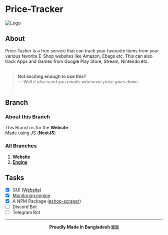 # Price-Tracker

![Logo](https://i.ibb.co/yf57hXr/Price-Tracker.jpg)

## About

Price-Tacker is a free service that can track your favourite items from your various favorite E-Shop websites like Amazon, Ebags etc. This can also track Apps and Games from Google Play Store, Stream, Nintendo etc.<br/><br/>

> **Not exciting enough to use this?**<br/> _— Well it also send you emails whenever price goes down._<br/><br/>

## Branch

### About this Branch

This Branch is for the **Website**<br/>
Made using JS (**NextJS**)

### All Branches

1. **[Website](https://github.com/GitPro10/price-tracker)**<br/>
2. **[Engine](https://github.com/GitPro10/price-tracker/tree/engine)**<br/>

## Tasks

- [x] GUI ([Website](https://price-tracker-ivory.vercel.app/))
- [x] [Monitoring engine](https://github.com/GitPro10/price-tracker/tree/engine)
- [x] A NPM Package ([eshop-scraper](https://npm.io/package/eshop-scraper))
- [ ] Discord Bot
- [ ] Telegram Bot
___
**<p align="center">Proudly Made In Bangladesh 🇧🇩</p>**

